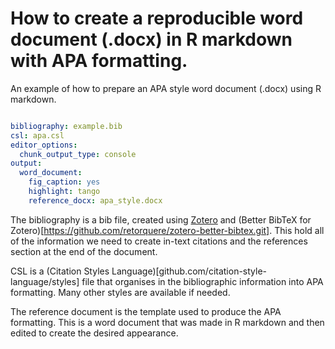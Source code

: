 # How to create a reproducible word document (.docx) in R markdown with APA formatting.

An example of how to prepare an APA style word document (.docx) using R markdown.


``` YAML

bibliography: example.bib
csl: apa.csl
editor_options:
  chunk_output_type: console
output:
  word_document:
    fig_caption: yes
    highlight: tango
    reference_docx: apa_style.docx

```

The bibliography is a bib file, created using [Zotero](https://www.zotero.org/) and (Better BibTeX for Zotero)[https://github.com/retorquere/zotero-better-bibtex.git]. This hold all of the information we need to create in-text citations and the references section at the end of the document.

CSL is a (Citation Styles Language)[github.com/citation-style-language/styles] file that organises in the bibliographic information into APA formatting. Many other styles are available if needed.

The reference document is the template used to produce the APA formatting. This is a word document that was made in R markdown and then edited to create the desired appearance. 

